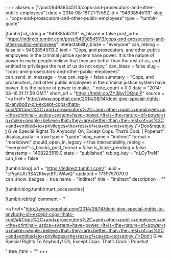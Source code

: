 +++
aliases = ["/post/94938545113/cops-and-prosecutors-and-other-public-employees"]
date = 2014-08-16T21:11:59Z
id = "94938545113"
slug = "cops-and-prosecutors-and-other-public-employees"
type = "tumblr-quote"

[tumblr]
id_string = "94938545113"
is_blazed = false
post_url = "https://indirect.tumblr.com/post/94938545113/cops-and-prosecutors-and-other-public-employees"
interactability_blaze = "everyone"
can_reblog = false
id = 94938545113.0
text = "Cops, and prosecutors, and other public employees in the criminal justice system have power. It is the nature of power to make people believe that they are better than the rest of us, and entitled to privileges the rest of us do not enjoy."
can_blaze = false
slug = "cops-and-prosecutors-and-other-public-employees"
can_send_in_message = true
can_reply = false
summary = "Cops, and prosecutors, and other public employees in the criminal justice system have power. It is the nature of power to make..."
note_count = 0.0
date = "2014-08-16 21:11:59 GMT"
short_url = "https://tmblr.co/ZY3jby1OQnplP"
source = "<a href=\"http://www.popehat.com/2014/08/14/dont-give-special-rights-to-anybody-oh-except-cops-thats-cool/##Cops%2C+and+prosecutors%2C+and+other+public+employees+in+the+criminal+justice+system+have+power.+It+is+the+nature+of+power+to+make+people+believe+that+they+are+better+than+the+rest+of+us%2C+and+entitled+to+privileges+the+rest+of+us+do+not+enjoy.\">Don&rsquo;t Give Special Rights To Anybody! Oh, Except Cops. That&rsquo;s Cool. | Popehat</a>"
display_avatar = true
type = "quote"
blog_name = "indirect"
format = "markdown"
should_open_in_legacy = true
interactability_reblog = "everyone"
is_blocks_post_format = false
is_blaze_pending = false
timestamp = 1408223519.0
state = "published"
reblog_key = "nLCyTroN"
can_like = false

[tumblr.blog]
url = "https://indirect.tumblr.com/"
uuid = "t:PgyUJU3SA2Klwyt81UWAwQ"
updated = 1739757070.0
can_show_badges = true
name = "indirect"
title = "indirect"
description = ""

[tumblr.blog.tumblrmart_accessories]

[tumblr.reblog]
comment = "<p><a href=\"http://www.popehat.com/2014/08/14/dont-give-special-rights-to-anybody-oh-except-cops-thats-cool/##Cops%2C+and+prosecutors%2C+and+other+public+employees+in+the+criminal+justice+system+have+power.+It+is+the+nature+of+power+to+make+people+believe+that+they+are+better+than+the+rest+of+us%2C+and+entitled+to+privileges+the+rest+of+us+do+not+enjoy.\">Don’t Give Special Rights To Anybody! Oh, Except Cops. That’s Cool. | Popehat</a></p>"
tree_html = ""
+++
